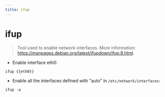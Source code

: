 ```yaml
---
title: ifup
---
```

# ifup

> Tool used to enable network interfaces.
> More information: <https://manpages.debian.org/latest/ifupdown/ifup.8.html>.

- Enable interface eth0:

`ifup {{eth0}}`

- Enable all the interfaces defined with "auto" in `/etc/network/interfaces`:

`ifup -a`
